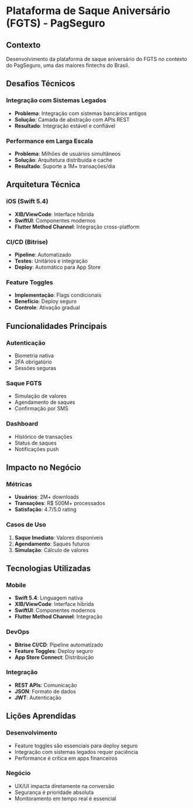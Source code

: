 # Plataforma de Saque Aniversário (FGTS) - PagSeguro

## Contexto

Desenvolvimento da plataforma de saque aniversário do FGTS no contexto do PagSeguro, uma das maiores fintechs do Brasil.

## Desafios Técnicos

### Integração com Sistemas Legados
- **Problema**: Integração com sistemas bancários antigos
- **Solução**: Camada de abstração com APIs REST
- **Resultado**: Integração estável e confiável

### Performance em Larga Escala
- **Problema**: Milhões de usuários simultâneos
- **Solução**: Arquitetura distribuída e cache
- **Resultado**: Suporte a 1M+ transações/dia

## Arquitetura Técnica

### iOS (Swift 5.4)
- **XIB/ViewCode**: Interface híbrida
- **SwiftUI**: Componentes modernos
- **Flutter Method Channel**: Integração cross-platform

### CI/CD (Bitrise)
- **Pipeline**: Automatizado
- **Testes**: Unitários e integração
- **Deploy**: Automático para App Store

### Feature Toggles
- **Implementação**: Flags condicionais
- **Benefício**: Deploy seguro
- **Controle**: Ativação gradual

## Funcionalidades Principais

### Autenticação
- Biometria nativa
- 2FA obrigatório
- Sessões seguras

### Saque FGTS
- Simulação de valores
- Agendamento de saques
- Confirmação por SMS

### Dashboard
- Histórico de transações
- Status de saques
- Notificações push

## Impacto no Negócio

### Métricas
- **Usuários**: 2M+ downloads
- **Transações**: R$ 500M+ processados
- **Satisfação**: 4.7/5.0 rating

### Casos de Uso
1. **Saque Imediato**: Valores disponíveis
2. **Agendamento**: Saques futuros
3. **Simulação**: Cálculo de valores

## Tecnologias Utilizadas

### Mobile
- **Swift 5.4**: Linguagem nativa
- **XIB/ViewCode**: Interface híbrida
- **SwiftUI**: Componentes modernos
- **Flutter Method Channel**: Integração

### DevOps
- **Bitrise CI/CD**: Pipeline automatizado
- **Feature Toggles**: Deploy seguro
- **App Store Connect**: Distribuição

### Integração
- **REST APIs**: Comunicação
- **JSON**: Formato de dados
- **JWT**: Autenticação

## Lições Aprendidas

### Desenvolvimento
- Feature toggles são essenciais para deploy seguro
- Integração com sistemas legados requer paciência
- Performance é crítica em apps financeiros

### Negócio
- UX/UI impacta diretamente na conversão
- Segurança é prioridade absoluta
- Monitoramento em tempo real é essencial

